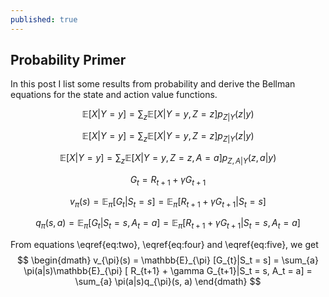 ```yaml
---
published: true
---
```

## Probability Primer

In this post I list some results from probability and derive the Bellman equations for the state and action value functions.


$$ \begin{equation} 
\mathbb{E}[X|Y=y] = \sum_{z} \mathbb{E}[X|Y=y, Z=z] p_{Z|Y}(z|y) \tag{1}\label{eq:one}
\end{equation}
$$

$$ \begin{equation}
\mathbb{E}[X|Y=y] = \sum_{z} \mathbb{E}[X|Y=y, Z=z] p_{Z|Y}(z|y)  \tag{2}\label{eq:two}
\end{equation}
$$

$$ \begin{equation}
\mathbb{E}[X|Y=y] = \sum_{z} \mathbb{E}[X|Y=y, Z=z, A=a] p_{Z, A|Y}(z, a|y) \tag{3}\label{eq:three}
\end{equation}
$$

$$ G_t = R_{t+1} + \gamma G_{t+1} $$

$$ \begin{equation}
v_{\pi}(s) = \mathbb{E}_{\pi} [G_{t}|S_t = s] = \mathbb{E}_{\pi} [ R_{t+1} + \gamma G_{t+1}|S_t = s] \tag{4}\label{eq:four}
\end{equation}
$$

$$ \begin{equation}
q_{\pi}(s, a) = \mathbb{E}_{\pi} [G_{t}|S_t = s, A_t=a] = \mathbb{E}_{\pi} [ R_{t+1} + \gamma G_{t+1}|S_t = s, A_t = a] \tag{5}\label{eq:five}
\end{equation}
$$

From equations \eqref{eq:two}, \eqref{eq:four} and \eqref{eq:five}, we get
$$ \begin{dmath}
v_{\pi}(s) = \mathbb{E}_{\pi} [G_{t}|S_t = s] = \sum_{a} \pi(a|s)\mathbb{E}_{\pi} [ R_{t+1} + \gamma G_{t+1}|S_t = s, A_t = a] = \sum_{a} \pi(a|s)q_{\pi}(s, a)
\end{dmath}
$$
